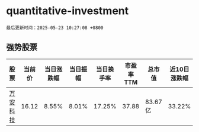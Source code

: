# quantitative-investment

`最后更新时间：2025-05-23 10:27:08 +0800`

## 强势股票

|股票|当前价|当日涨跌幅|当日振幅|当日换手率|市盈率TTM|总市值|近10日涨跌幅|
|----|----|----|----|----|----|----|----|
|[万安科技](https://xueqiu.com/S/SZ002590)|16.12|8.55%|8.01%|17.25%|37.88|83.67亿|33.22%|
